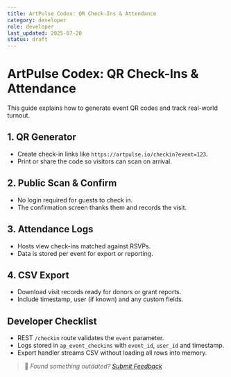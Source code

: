 ```yaml
---
title: ArtPulse Codex: QR Check-Ins & Attendance
category: developer
role: developer
last_updated: 2025-07-20
status: draft
---
```

# ArtPulse Codex: QR Check-Ins & Attendance

This guide explains how to generate event QR codes and track real-world turnout.

## 1. QR Generator
- Create check-in links like `https://artpulse.io/checkin?event=123`.
- Print or share the code so visitors can scan on arrival.

## 2. Public Scan & Confirm
- No login required for guests to check in.
- The confirmation screen thanks them and records the visit.

## 3. Attendance Logs
- Hosts view check-ins matched against RSVPs.
- Data is stored per event for export or reporting.

## 4. CSV Export
- Download visit records ready for donors or grant reports.
- Include timestamp, user (if known) and any custom fields.

## Developer Checklist
- REST `/checkin` route validates the `event` parameter.
- Logs stored in `ap_event_checkins` with `event_id`, `user_id` and timestamp.
- Export handler streams CSV without loading all rows into memory.

> 💬 *Found something outdated? [Submit Feedback](feedback.md)*
